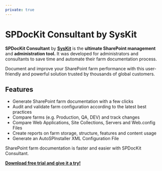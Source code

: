 ```yaml
---
private: true
---
```


# SPDocKit Consultant by SysKit

**SPDocKit Consultant** by [**SysKit**](https://www.syskit.com/) is the **ultimate SharePoint management** and **administration tool.** It was developed for administrators and consultants to save time and automate their farm documentation process.

Document and improve your SharePoint farm performance with this user-friendly and powerful solution trusted by thousands of global customers.

## Features

* Generate SharePoint farm documentation with a few clicks
* Audit and validate farm configuration according to the latest best practices
* Compare farms \(e.g. Production, QA, DEV\) and track changes
* Compare Web Applications, Site Collections, Servers and Web.config Files
* Create reports on farm storage, structure, features and content usage
* Generate an AutoSPInstaller XML Configuration File

SharePoint farm documentation is faster and easier with SPDocKit Consultant.

[**Download free trial and give it a try!**](https://www.syskit.com/products/spdockit/)